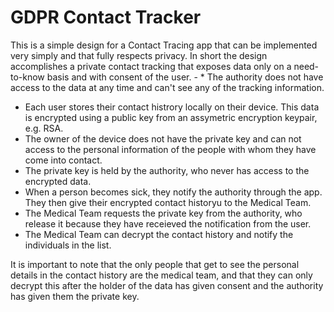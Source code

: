# GDPR Contact Tracker
This is a simple design for a Contact Tracing app that can be implemented very simply and that fully respects privacy.
In short the design accomplishes a private contact tracking that exposes data only on a need-to-know basis and with consent of the user. - * The authority does not have access to the data at any time and can't see any of the tracking information.
* Each user stores their contact histrory locally on their device. This data is encrypted using a public key from an assymetric encryption keypair, e.g. RSA.
* The owner of the device does not have the private key and can not access to the personal information of the people with whom they have come into contact. 
* The private key is held by the authority, who never has access to the encrypted data.
* When a person becomes sick, they notify the authority through the app. They then give their encrypted contact historyu to the Medical Team. 
* The Medical Team requests the private key from the authority, who release it because they have receieved the notification from the user.
* The Medical Team can decrypt the contact history and notify the individuals in the list.

It is important to note that the only people that get to see the personal details in the contact history are the medical team, and that they can only decrypt this after the holder of the data has given consent and the authority has given them the private key.


